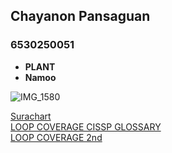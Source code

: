 ## Chayanon Pansaguan  
### 6530250051  

- **PLANT**  
- **Namoo**  

![IMG_1580](https://raw.githubusercontent.com/plantzaza/plantzaza.github.io/main/images/im.jpeg)

  

[Surachart](https://srchx.github.io/)  
[LOOP COVERAGE CISSP GLOSSARY](https://plantzaza.github.io/loopcoverage1)  
[LOOP COVERAGE 2nd](https://plantzaza.github.io/loopcoverage2)
